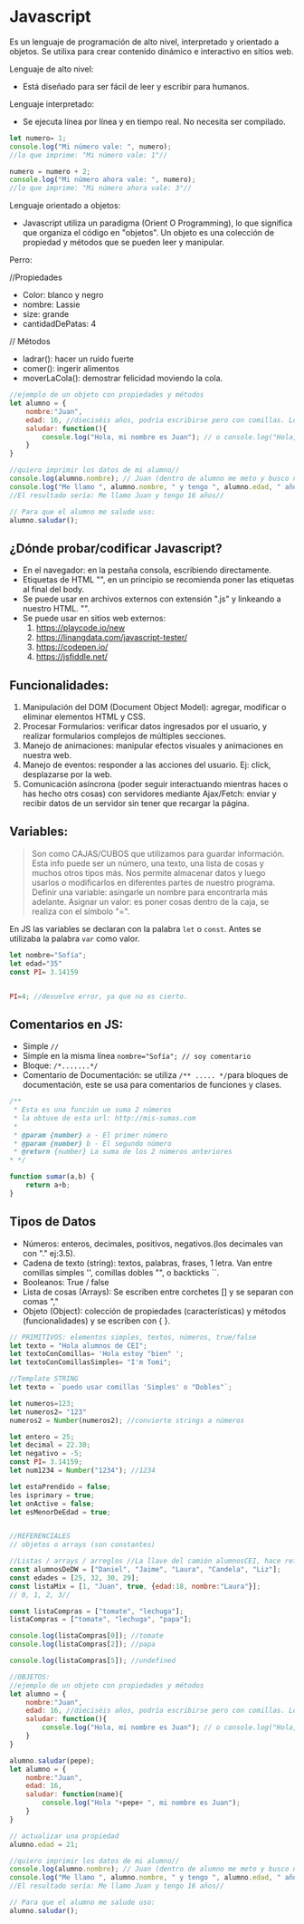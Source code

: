 # Javascript

Es un lenguaje de programación de alto nivel, interpretado y orientado a objetos. Se utilixa para crear contenido dinámico e interactivo en sitios web.

Lenguaje de alto nivel:
- Está diseñado para ser fácil de leer y escribir para humanos.

Lenguaje interpretado:
- Se ejecuta línea por línea y en tiempo real. No necesita ser compilado.

```js
let numero= 1;
console.log("Mi número vale: ", numero);
//lo que imprime: "Mi número vale: 1"//

numero = numero + 2;
console.log("Mi número ahora vale: ", numero);
//lo que imprime: "Mi número ahora vale: 3"//
```

Lenguaje orientado a objetos:
- Javascript utiliza un paradigma (Orient O Programming), lo que significa que organiza el código en "objetos". Un objeto es una colección de propiedad y métodos que se pueden leer y manipular.

Perro:

//Propiedades
- Color: blanco y negro
- nombre: Lassie
- size: grande
- cantidadDePatas: 4

// Métodos
- ladrar(): hacer un ruido fuerte
- comer(): ingerir alimentos
- moverLaCola(): demostrar felicidad moviendo la cola.

```js
//ejemplo de un objeto con propiedades y métodos
let alumno = {
    nombre:"Juan",
    edad: 16, //dieciséis años, podría escribirse pero con comillas. Los nº no las llevan//
    saludar: function(){ 
        console.log("Hola, mi nombre es Juan"); // o console.log("Hola, mi nombre es "nombre");
    }
}

//quiero imprimir los datos de mi alumno//
console.log(alumno.nombre); // Juan (dentro de alumno me meto y busco nombre, me da Juan)
console.log("Me llamo ", alumno.nombre, " y tengo ", alumno.edad, " años");
//El resultado sería: Me llamo Juan y tengo 16 años//

// Para que el alumno me salude uso:
alumno.saludar();

```

## ¿Dónde probar/codificar Javascript?

- En el navegador: en la pestaña consola, escribiendo directamente.
- Etiquetas de HTML "<script></script>", en un principio se recomienda poner las etiquetas al final del body.
- Se puede usar en archivos externos con extensión ".js" y linkeando a nuestro HTML. "<script src="./js/mi-archivo.js"></script>".
- Se puede usar en sitios web externos:
    1. https://playcode.io/new
    2. https://linangdata.com/javascript-tester/
    3. https://codepen.io/
    4. https://jsfiddle.net/

## Funcionalidades:

1. Manipulación del DOM (Document Object Model): agregar, modificar o eliminar elementos HTML y CSS.
2. Procesar Formularios: verificar datos ingresados por el usuario, y realizar formularios complejos de múltiples secciones.
3. Manejo de animaciones: manipular efectos visuales y animaciones en nuestra web.
4. Manejo de eventos: responder a las acciones del usuario. Ej: click, desplazarse por la web.
5. Comunicación asíncrona (poder seguir interactuando mientras haces o has hecho otrs cosas) con servidores mediante Ajax/Fetch: enviar y recibir datos de un servidor sin tener que recargar la página.

## Variables:
> Son como CAJAS/CUBOS que utilizamos para guardar información. Esta info puede ser un número, una texto, una lista de cosas y muchos otros tipos más.
Nos permite almacenar datos y luego usarlos o modificarlos en diferentes partes de nuestro programa.
> Definir una variable: asingarle un nombre para encontrarla más adelante.
> Asignar un valor: es poner cosas dentro de la caja,  se realiza con el símbolo "=".

En JS las variables se declaran con la palabra `let` o `const`. Antes se utilizaba la palabra `var` como valor.

```js
let nombre="Sofía";
let edad="35"
const PI= 3.14159


PI=4; //devuelve error, ya que no es cierto.
```

## Comentarios en JS:
- Simple `//`
- Simple en la misma línea `nombre="Sofía"; // soy comentario`
- Bloque: `/*.......*/`
- Comentario de Documentación: se utiliza `/** ..... */`para bloques de documentación, este se usa para comentarios de funciones y clases.

```js
/**
 * Esta es una función ue suma 2 números
 * la obtuve de esta url: http://mis-sumas.com
 * 
 * @param {number} a - El primer número
 * @param {number} b - El segundo número
 * @return {number} La suma de los 2 números anteriores
* */

function sumar(a,b) {
    return a+b;
}
``` 

## Tipos de Datos

- Números: enteros, decimales, positivos, negativos.(los decimales van con "." ej:3.5).
- Cadena de texto (string): textos, palabras, frases, 1 letra. Van entre comillas simples '', comillas dobles "", o backticks ``.
- Booleanos: True / false
- Lista de cosas (Arrays): Se escriben entre corchetes [] y se separan con comas ","
- Objeto (Object): colección de propiedades (características) y métodos (funcionalidades) y se escriben con { }.

```js
// PRIMITIVOS: elementos simples, textos, números, true/false
let texto = "Hola alumnos de CEI";
let textoConComillas= 'Hola estoy "bien" ';
let textoConComillasSimples= "I'm Tomi";

//Template STRING
let texto = `puedo usar comillas 'Simples' o "Dobles"`;

let numeros=123;
let numeros2= "123"
numeros2 = Number(numeros2); //convierte strings a números

let entero = 25;
let decimal = 22.30;
let negativo = -5;
const PI= 3.14159;
let num1234 = Number("1234"); //1234

let estaPrendido = false;
les isprimary = true;
let onActive = false;
let esMenorDeEdad = true;


//REFERENCIALES
// objetos o arrays (son constantes)

//Listas / arrays / arreglos //La llave del camión alumnosCEI, hace referencia al camión completo de nombres de alumnos CEI(Pepe, Jaime, Laura)
const alumnosDeDW = ["Daniel", "Jaime", "Laura", "Candela", "Liz"];
const edades = [25, 32, 30, 29];
const listaMix = [1, "Juan", true, {edad:18, nombre:"Laura"}];
// 0, 1, 2, 3//

const listaCompras = ["tomate", "lechuga"];
listaCompras = ["tomate", "lechuga", "papa"];

console.log(listaCompras[0]); //tomate
console.log(listaCompras[2]); //papa

console.log(listaCompras[5]); //undefined

//OBJETOS:
//ejemplo de un objeto con propiedades y métodos
let alumno = {
    nombre:"Juan",
    edad: 16, //dieciséis años, podría escribirse pero con comillas. Los nº no las llevan//
    saludar: function(){ 
        console.log("Hola, mi nombre es Juan"); // o console.log("Hola, mi nombre es "nombre");
    }
}

alumno.saludar(pepe);
let alumno = {
    nombre:"Juan",
    edad: 16,
    saludar: function(name){ 
        console.log("Hola "+pepe+ ", mi nombre es Juan");
    }
}

// actualizar una propiedad
alumno.edad = 21;

//quiero imprimir los datos de mi alumno//
console.log(alumno.nombre); // Juan (dentro de alumno me meto y busco nombre, me da Juan)
console.log("Me llamo ", alumno.nombre, " y tengo ", alumno.edad, " años");
//El resultado sería: Me llamo Juan y tengo 16 años//

// Para que el alumno me salude uso:
alumno.saludar();

```